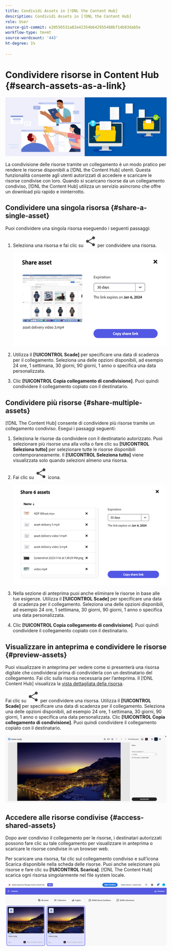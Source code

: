 ```yaml
---
title: Condividi Assets in [!DNL the Content Hub]
description: Condividi Assets in [!DNL the Content Hub]
role: User
source-git-commit: e20556531a82e42354b642955488bf14b83dab5e
workflow-type: tm+mt
source-wordcount: '443'
ht-degree: 1%

---
```



# Condividere risorse in Content Hub {#search-assets-as-a-link}

![Condividere l&#39;immagine del banner delle risorse](assets/share-assets-banner.png)

La condivisione delle risorse tramite un collegamento è un modo pratico per rendere le risorse disponibili a [!DNL the Content Hub] utenti. Questa funzionalità consente agli utenti autorizzati di accedere e scaricare le risorse condivise con loro. Quando si scaricano risorse da un collegamento condiviso, [!DNL the Content Hub] utilizza un servizio asincrono che offre un download più rapido e ininterrotto.

## Condividere una singola risorsa {#share-a-single-asset}

Puoi condividere una singola risorsa eseguendo i seguenti passaggi:

1. Seleziona una risorsa e fai clic su ![icona condivisione](assets/share.svg) per condividere una risorsa.

   ![Condivisione di una singola risorsa](assets/sharing-single-asset.png)

1. Utilizza il **[!UICONTROL Scade]** per specificare una data di scadenza per il collegamento. Seleziona una delle opzioni disponibili, ad esempio 24 ore, 1 settimana, 30 giorni, 90 giorni, 1 anno o specifica una data personalizzata.

1. Clic **[!UICONTROL Copia collegamento di condivisione]**. Puoi quindi condividere il collegamento copiato con il destinatario.

## Condividere più risorse {#share-multiple-assets}

[!DNL The Content Hub] consente di condividere più risorse tramite un collegamento condiviso. Esegui i passaggi seguenti:

1. Seleziona le risorse da condividere con il destinatario autorizzato. Puoi selezionare più risorse una alla volta o fare clic su **[!UICONTROL Seleziona tutto]** per selezionare tutte le risorse disponibili contemporaneamente. Il **[!UICONTROL Seleziona tutto]** viene visualizzata solo quando selezioni almeno una risorsa.

1. Fai clic su ![icona condivisione](assets/share.svg) icona.

   ![Condivisione di più risorse](assets/sharing-multiple-assets.png)

1. Nella sezione di anteprima puoi anche eliminare le risorse in base alle tue esigenze. Utilizza il **[!UICONTROL Scade]** per specificare una data di scadenza per il collegamento. Seleziona una delle opzioni disponibili, ad esempio 24 ore, 1 settimana, 30 giorni, 90 giorni, 1 anno o specifica una data personalizzata.

1. Clic **[!UICONTROL Copia collegamento di condivisione]**. Puoi quindi condividere il collegamento copiato con il destinatario.

## Visualizzare in anteprima e condividere le risorse {#preview-assets}

Puoi visualizzare in anteprima per vedere come si presenterà una risorsa digitale che condividerai prima di condividerla con un destinatario del collegamento. Fai clic sulla risorsa necessaria per l’anteprima. Il [!DNL Content Hub] visualizza la [vista dettagliata della risorsa](asset-properties-content-hub.md).

Fai clic su ![icona condivisione](assets/share.svg) per condividere una risorsa. Utilizza il **[!UICONTROL Scade]** per specificare una data di scadenza per il collegamento. Seleziona una delle opzioni disponibili, ad esempio 24 ore, 1 settimana, 30 giorni, 90 giorni, 1 anno o specifica una data personalizzata. Clic **[!UICONTROL Copia collegamento di condivisione]**. Puoi quindi condividere il collegamento copiato con il destinatario.

![Visualizzare l’anteprima delle risorse in Content Hub](assets/preview-assets-content-hub.png)

## Accedere alle risorse condivise {#access-shared-assets}

Dopo aver condiviso il collegamento per le risorse, i destinatari autorizzati possono fare clic su tale collegamento per visualizzare in anteprima o scaricare le risorse condivise in un browser web.

Per scaricare una risorsa, fai clic sul collegamento condiviso e sull’icona Scarica disponibile nella scheda delle risorse.  Puoi anche selezionare più risorse e fare clic su **[!UICONTROL Scarica]**. <!--You can either download original assets or Original+Renditions of an asset.--> [!DNL The Content Hub] scarica ogni risorsa singolarmente nel file system locale.

![Accedere ai collegamenti condivisi](assets/content-hub-access-shared-links.png)




